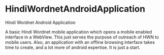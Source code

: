 # HindiWordnetAndroidApplication
Hindi Wordnet Android Application 

A basic Hindi Wordnet mobile application which opens a mobile enabled interface in a WebView. This just serves the purpose of outreach of HWN to mobile users.
Also, an application with an offline browsing interface takes time to create, and a lot more of android expertise. It is just a start.
